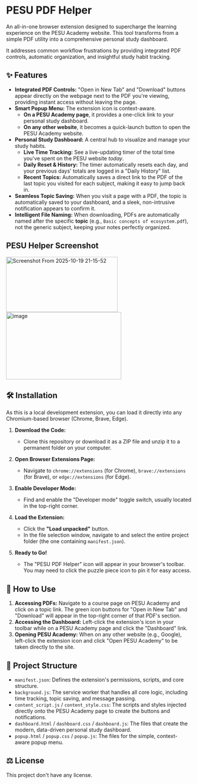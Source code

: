 # PESU PDF Helper

An all-in-one browser extension designed to supercharge the learning experience on the PESU Academy website. This tool transforms from a simple PDF utility into a comprehensive personal study dashboard.

It addresses common workflow frustrations by providing integrated PDF controls, automatic organization, and insightful study habit tracking.

## ✨ Features

- **Integrated PDF Controls:** "Open in New Tab" and "Download" buttons appear directly on the webpage next to the PDF you're viewing, providing instant access without leaving the page.
- **Smart Popup Menu:** The extension icon is context-aware.
  - **On a PESU Academy page**, it provides a one-click link to your personal study dashboard.
  - **On any other website**, it becomes a quick-launch button to open the PESU Academy website.
- **Personal Study Dashboard:** A central hub to visualize and manage your study habits.
  - **Live Time Tracking:** See a live-updating timer of the total time you've spent on the PESU website _today_.
  - **Daily Reset & History:** The timer automatically resets each day, and your previous days' totals are logged in a "Daily History" list.
  - **Recent Topics:** Automatically saves a direct link to the PDF of the last topic you visited for each subject, making it easy to jump back in.
- **Seamless Topic Saving:** When you visit a page with a PDF, the topic is automatically saved to your dashboard, and a sleek, non-intrusive notification appears to confirm it.
- **Intelligent File Naming:** When downloading, PDFs are automatically named after the specific **topic** (e.g., `Basic concepts of ecosystem.pdf`), not the generic subject, keeping your notes perfectly organized.

## PESU Helper Screenshot

<img width="303" height="150" alt="Screenshot From 2025-10-19 21-15-52" src="https://github.com/user-attachments/assets/3f34c4b2-bf86-4797-80fd-4d59a925c926" />
<br>
<img width="313" height="183" alt="image" src="https://github.com/user-attachments/assets/b5b9ab2e-7bcc-4201-b7f7-a48ecb9d2094" />

## 🛠️ Installation

As this is a local development extension, you can load it directly into any Chromium-based browser (Chrome, Brave, Edge).

1.  **Download the Code:**

    - Clone this repository or download it as a ZIP file and unzip it to a permanent folder on your computer.

2.  **Open Browser Extensions Page:**

    - Navigate to `chrome://extensions` (for Chrome), `brave://extensions` (for Brave), or `edge://extensions` (for Edge).

3.  **Enable Developer Mode:**

    - Find and enable the "Developer mode" toggle switch, usually located in the top-right corner.

4.  **Load the Extension:**

    - Click the **"Load unpacked"** button.
    - In the file selection window, navigate to and select the entire project folder (the one containing `manifest.json`).

5.  **Ready to Go!**
    - The "PESU PDF Helper" icon will appear in your browser's toolbar. You may need to click the puzzle piece icon to pin it for easy access.

## 🚀 How to Use

1.  **Accessing PDFs:** Navigate to a course page on PESU Academy and click on a topic link. The green icon buttons for "Open in New Tab" and "Download" will appear in the top-right corner of that PDF's section.
2.  **Accessing the Dashboard:** Left-click the extension's icon in your toolbar while on a PESU Academy page and click the "Dashboard" link.
3.  **Opening PESU Academy:** When on any other website (e.g., Google), left-click the extension icon and click "Open PESU Academy" to be taken directly to the site.

## 📂 Project Structure

- `manifest.json`: Defines the extension's permissions, scripts, and core structure.
- `background.js`: The service worker that handles all core logic, including time tracking, topic saving, and message passing.
- `content_script.js` / `content_style.css`: The scripts and styles injected directly onto the PESU Academy page to create the buttons and notifications.
- `dashboard.html` / `dashboard.css` / `dashboard.js`: The files that create the modern, data-driven personal study dashboard.
- `popup.html` / `popup.css` / `popup.js`: The files for the simple, context-aware popup menu.

## ⚖️ License

This project don't have any license.
